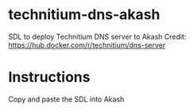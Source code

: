 # technitium-dns-akash
SDL to deploy Technitium DNS server to Akash
Credit: https://hub.docker.com/r/technitium/dns-server

# Instructions

Copy and paste the SDL into Akash
